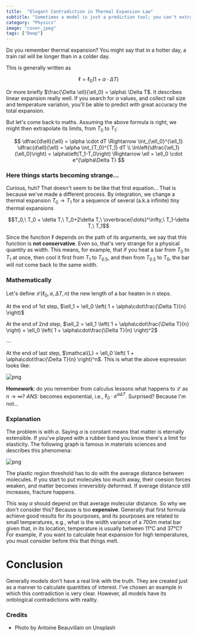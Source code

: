 ```yaml
---
title:  "Elegant Contradiction in Thermal Expansion Law"
subtitle: "Sometimes a model is just a prediction tool; you can't extract any underlying truth from it"
category: "Physics"
image: "cover.jpeg"
tags: ["Deep"]
---
```


Do you remember thermal expansion? You might say that in a hotter day, a train rail will be longer than in a colder day.

This is generally written as

$$
\ell = \ell_0 \left( 1 + \alpha\cdot\Delta T \right)
$$

Or more briefly $\frac{\Delta \ell}{\ell_0} = \alpha\ \Delta T$. It describes linear expansion really well. If you search for $\alpha$ values, and collect rail size and temperature variation, you'll be able to predict with great accuracy the total expansion.

But let's come back to maths. Assuming the above formula is right, we might then extrapolate its limits, from $T_0$ to $T_1$:

$$
\dfrac{d\ell}{\ell} = \alpha \cdot dT
\Rightarrow \int_{\ell_0}^{\ell_1} \dfrac{d\ell}{\ell} = \alpha \int_{T_0}^{T_1} dT \\
\ln\left(\dfrac{\ell_1}{\ell_0}\right) = \alpha\left(T_1-T_0\right)
\Rightarrow \ell = \ell_0 \cdot e^{\alpha\Delta T}
$$

### Here things starts becoming strange...
Curious, huh? That doesn't seem to be like that first equation...
That is because we've made a different process. By integration, we change a thermal expansion $T_0 \rightarrow T_1$ for a sequence of several (a.k.a infinite) tiny thermal expansions

$$T_0,\ T_0 + \delta T,\ T_0+2\delta T,\ \overbrace{\dots}^\infty,\ T_1-\delta T,\ T_1$$

Since the function $\ell$ depends on the path of its arguments, we say that this function is **not conservative**.
Even so, that's very strange for a physical quantity as width. This means, for example, that if you heat a bar from $T_0$ to $T_1$ at once, then cool it first from $T_1$ to $T_{0.5}$, and then from $T_{0.5}$ to $T_0$, the bar will not come back to the same width.

### Mathematically
Let's define $\mathcal{L}(\ell_0, \alpha, \Delta T, n)$ the new length of a bar heaten in $n$ steps.

At the end of 1st step, $\ell_1 = \ell_0 \left( 1 + \alpha\cdot\frac{\Delta T}{n} \right)$

At the end of 2nd step, $\ell_2 = \ell_1 \left( 1 + \alpha\cdot\frac{\Delta T}{n} \right) = \ell_0 \left( 1 + \alpha\cdot\frac{\Delta T}{n} \right)^2$

$\cdots$

At the end of last step, $\mathcal{L} = \ell_0 \left( 1 + \alpha\cdot\frac{\Delta T}{n} \right)^n$.
This is what the above expression looks like:

![png](graph1.png)

**Homework**: do you remember from calculus lessons what happens to $\mathcal{L}$ as $n\rightarrow\infty$? *ANS:* becomes exponential, i.e., $\ell_0 \cdot e^{\alpha\Delta T}$. Surprised? Because I'm not...

### Explanation
The problem is with $\alpha$. Saying $\alpha$ is constant means that matter is eternally extensible. If you've played with a rubber band you know there's a limit for elasticity. The following graph is famous in materials sciences and describes this phenomena:

![png](graph2.jpg)

The plastic region threshold has to do with the average distance between molecules. If you start to put molecules too much away, their coesion forces weaken, and matter becomes irreversibly deformed. If average distance still increases, fracture happens.

This way $\alpha$ should depend on that average molecular distance. So why we don't consider this? Because is too **expensive**. Generally that first formula achieve good results for its pourposes, and its pourposes are related to small temperatures, e.g., what is the width variance of a 700m metal bar given that, in its location, temperature is usually between 11°C and 37°C? For example, if you want to calculate heat expansion for high temperatures, you must consider before this that things melt. 

# Conclusion
Generally models don't have a real link with the truth. They are created just as a manner to calculate quantities of interest. I've chosen an example in which this contradiction is very clear. However, all models have its ontological contradictions with reality.

### Credits
- Photo by Antoine Beauvillain on Unsplash